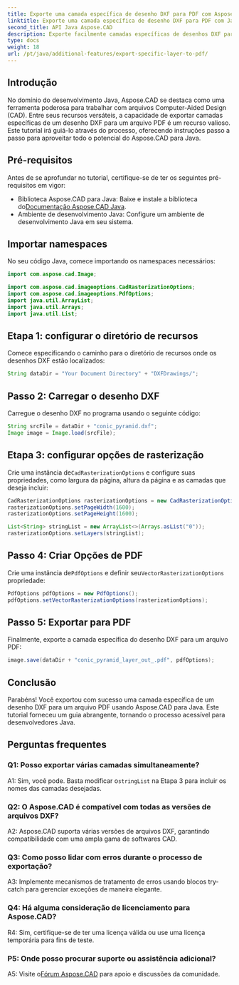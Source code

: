 ```yaml
---
title: Exporte uma camada específica de desenho DXF para PDF com Aspose.CAD para Java
linktitle: Exporte uma camada específica de desenho DXF para PDF com Java
second_title: API Java Aspose.CAD
description: Exporte facilmente camadas específicas de desenhos DXF para PDF usando Aspose.CAD para Java. Siga este guia passo a passo para uma integração perfeita.
type: docs
weight: 18
url: /pt/java/additional-features/export-specific-layer-to-pdf/
---
```

## Introdução

No domínio do desenvolvimento Java, Aspose.CAD se destaca como uma ferramenta poderosa para trabalhar com arquivos Computer-Aided Design (CAD). Entre seus recursos versáteis, a capacidade de exportar camadas específicas de um desenho DXF para um arquivo PDF é um recurso valioso. Este tutorial irá guiá-lo através do processo, oferecendo instruções passo a passo para aproveitar todo o potencial do Aspose.CAD para Java.

## Pré-requisitos

Antes de se aprofundar no tutorial, certifique-se de ter os seguintes pré-requisitos em vigor:

-  Biblioteca Aspose.CAD para Java: Baixe e instale a biblioteca do[Documentação Aspose.CAD Java](https://reference.aspose.com/cad/java/).
- Ambiente de desenvolvimento Java: Configure um ambiente de desenvolvimento Java em seu sistema.

## Importar namespaces

No seu código Java, comece importando os namespaces necessários:

```java
import com.aspose.cad.Image;

import com.aspose.cad.imageoptions.CadRasterizationOptions;
import com.aspose.cad.imageoptions.PdfOptions;
import java.util.ArrayList;
import java.util.Arrays;
import java.util.List;
```

## Etapa 1: configurar o diretório de recursos

Comece especificando o caminho para o diretório de recursos onde os desenhos DXF estão localizados:

```java
String dataDir = "Your Document Directory" + "DXFDrawings/";
```

## Passo 2: Carregar o desenho DXF

Carregue o desenho DXF no programa usando o seguinte código:

```java
String srcFile = dataDir + "conic_pyramid.dxf";
Image image = Image.load(srcFile);
```

## Etapa 3: configurar opções de rasterização

 Crie uma instância de`CadRasterizationOptions` e configure suas propriedades, como largura da página, altura da página e as camadas que deseja incluir:

```java
CadRasterizationOptions rasterizationOptions = new CadRasterizationOptions();
rasterizationOptions.setPageWidth(1600);
rasterizationOptions.setPageHeight(1600);

List<String> stringList = new ArrayList<>(Arrays.asList("0"));
rasterizationOptions.setLayers(stringList);
```

## Passo 4: Criar Opções de PDF

 Crie uma instância de`PdfOptions` e definir seu`VectorRasterizationOptions` propriedade:

```java
PdfOptions pdfOptions = new PdfOptions();
pdfOptions.setVectorRasterizationOptions(rasterizationOptions);
```

## Passo 5: Exportar para PDF

Finalmente, exporte a camada específica do desenho DXF para um arquivo PDF:

```java
image.save(dataDir + "conic_pyramid_layer_out_.pdf", pdfOptions);
```

## Conclusão

Parabéns! Você exportou com sucesso uma camada específica de um desenho DXF para um arquivo PDF usando Aspose.CAD para Java. Este tutorial forneceu um guia abrangente, tornando o processo acessível para desenvolvedores Java.

## Perguntas frequentes

### Q1: Posso exportar várias camadas simultaneamente?

 A1: Sim, você pode. Basta modificar o`stringList` na Etapa 3 para incluir os nomes das camadas desejadas.

### Q2: O Aspose.CAD é compatível com todas as versões de arquivos DXF?

A2: Aspose.CAD suporta várias versões de arquivos DXF, garantindo compatibilidade com uma ampla gama de softwares CAD.

### Q3: Como posso lidar com erros durante o processo de exportação?

A3: Implemente mecanismos de tratamento de erros usando blocos try-catch para gerenciar exceções de maneira elegante.

### Q4: Há alguma consideração de licenciamento para Aspose.CAD?

R4: Sim, certifique-se de ter uma licença válida ou use uma licença temporária para fins de teste.

### P5: Onde posso procurar suporte ou assistência adicional?

A5: Visite o[Fórum Aspose.CAD](https://forum.aspose.com/c/cad/19) para apoio e discussões da comunidade.